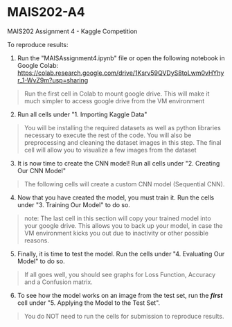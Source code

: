 # MAIS202-A4
MAIS202 Assignment 4 - Kaggle Competition

To reproduce results:

1. Run the "MAISAssignment4.ipynb" file or open the following notebook in Google Colab: https://colab.research.google.com/drive/1Ksrv59QVDyS8toLwm0vHYhyr_1-WvZ9m?usp=sharing
> Run the first cell in Colab to mount google drive. This will make it much simpler to access google drive from the VM environment
2. Run all cells under "1. Importing Kaggle Data"
> You will be installing the required datasets as well as python libraries necessary to execute the rest of the code. You will also be preprocessing and cleaning the dataset images in this step. 
> The final cell will allow you to visualize a few images from the dataset
3. It is now time to create the CNN model! Run all cells under "2. Creating Our CNN Model"
> The following cells will create a custom CNN model (Sequential CNN). 
4. Now that you have created the model, you must train it. Run the cells under "3. Training Our Model" to do so. 
> note: The last cell in this section will copy your trained model into your google drive. This allows you to back up your model, in case the VM environment kicks you out due to inactivity or other possible reasons. 
5. Finally, it is time to test the model. Run the cells under "4. Evaluating Our Model" to do so.
> If all goes well, you should see graphs for Loss Function, Accuracy and a Confusion matrix. 
6. To see how the model works on an image from the test set, run the **_first_** cell under "5. Applying the Model to the Test Set". 
> You do NOT need to run the cells for submission to reproduce results. 
